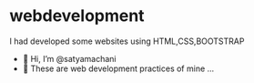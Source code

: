 # webdevelopment
I had developed some websites using HTML,CSS,BOOTSTRAP
- 👋 Hi, I’m @satyamachani
- 👀 These are web development practices of mine ...

